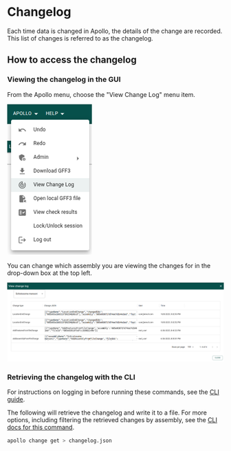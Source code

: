 # Changelog

Each time data is changed in Apollo, the details of the change are recorded.
This list of changes is referred to as the changelog.

## How to access the changelog

### Viewing the changelog in the GUI

From the Apollo menu, choose the "View Change Log" menu item.

![Apollo -> View change log menu](view_changelog_menu_item.png)

You can change which assembly you are viewing the changes for in the drop-down
box at the top left.

![View changelog dialog](view_changelog_dialog.png)

### Retrieving the changelog with the CLI

For instructions on logging in before running these commands, see the
[CLI guide](cli).

The following will retrieve the changelog and write it to a file. For more
options, including filtering the retrieved changes by assembly, see the
[CLI docs for this command](cli/change).

```sh
apollo change get > changelog.json
```
